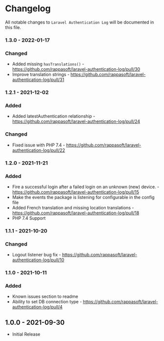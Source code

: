 # Changelog

All notable changes to `Laravel Authentication Log` will be documented in this file.

### 1.3.0 - 2022-01-17

### Changed

-   Added missing `hasTranslations()` - https://github.com/rappasoft/laravel-authentication-log/pull/30
-   Improve translation strings - https://github.com/rappasoft/laravel-authentication-log/pull/31

### 1.2.1 - 2021-12-02

### Added

-   Added latestAuthentication relationship - https://github.com/rappasoft/laravel-authentication-log/pull/24

### Changed

-   Fixed issue with PHP 7.4 - https://github.com/rappasoft/laravel-authentication-log/pull/22

### 1.2.0 - 2021-11-21

### Added

-   Fire a successful login after a failed login on an unknown (new) device. - https://github.com/rappasoft/laravel-authentication-log/pull/15
-   Make the events the package is listening for configurable in the config file
-   Added French translation and missing location translations - https://github.com/rappasoft/laravel-authentication-log/pull/18
-   PHP 7.4 Support

### 1.1.1 - 2021-10-20

### Changed

-   Logout listener bug fix - https://github.com/rappasoft/laravel-authentication-log/pull/10

### 1.1.0 - 2021-10-11

### Added

-   Known issues section to readme
-   Ability to set DB connection type - https://github.com/rappasoft/laravel-authentication-log/pull/4

## 1.0.0 - 2021-09-30

-   Initial Release
